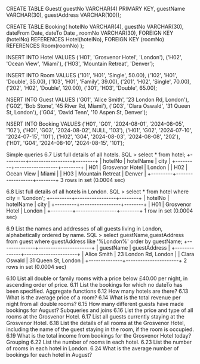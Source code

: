 CREATE TABLE Guest(
   guestNo VARCHAR(4) PRIMARY KEY, 
   guestName VARCHAR(30), 
   guestAddress VARCHAR(100));

CREATE TABLE Booking(
   hotelNo VARCHAR(4), 
   guestNo VARCHAR(30),
   dateFrom Date,
   dateTo Date ,
   roomNo VARCHAR(30),
   FOREIGN KEY (hotelNo) REFERENCES Hotel(hotelNo),
   FOREIGN KEY (roomNo) REFERENCES Room(roomNo)
   );

INSERT INTO Hotel VALUES
   ('H01', 'Grosvenor Hotel', 'London'),
   ('H02', 'Ocean View', 'Miami'),
   ('H03', 'Mountain Retreat', 'Denver');

INSERT INTO Room VALUES
   ('101', 'H01', 'Single', 50.00),
   ('102', 'H01', 'Double', 35.00),
   ('103', 'H01', 'Family', 39.00),
   ('201', 'H02', 'Single', 70.00),
   ('202', 'H02', 'Double', 120.00),
   ('301', 'H03', 'Double', 65.00);

NSERT INTO Guest VALUES
   ('G01', 'Alice Smith', '23 London Rd, London'),
   ('G02', 'Bob Stone', '45 River Rd, Miami'),
   ('G03', 'Clara Oswald', '31 Queen St, London'),
   ('G04', 'David Tenn', '10 Aspen St, Denver');
   
NSERT INTO Booking VALUES
   ('H01', 'G01', '2024-08-01', '2024-08-05', '102'),
   ('H01', 'G03', '2024-08-02', NULL,         '103'),
   ('H01', 'G02', '2024-07-10', '2024-07-15', '101'),
   ('H02', 'G04', '2024-08-03', '2024-08-08', '202'),
   ('H01', 'G04', '2024-08-10', '2024-08-15', '101');


Simple queries
6.7 List full details of all hotels.
SQL > select * from hotel;
+---------+------------------+--------+
| hotelNo | hotelName        | city   |
+---------+------------------+--------+
| H01     | Grosvenor Hotel  | London |
| H02     | Ocean View       | Miami  |
| H03     | Mountain Retreat | Denver |
+---------+------------------+--------+
3 rows in set (0.0004 sec)

6.8 List full details of all hotels in London.
SQL > select * from hotel where city = 'London';
+---------+-----------------+--------+
| hotelNo | hotelName       | city   |
+---------+-----------------+--------+
| H01     | Grosvenor Hotel | London |
+---------+-----------------+--------+
1 row in set (0.0004 sec)

6.9 List the names and addresses of all guests living in London, alphabetically ordered by name.
SQL > select guestName,guestAddress from guest where guestAddress like '%London%' order by guestName;
+--------------+----------------------+
| guestName    | guestAddress         |
+--------------+----------------------+
| Alice Smith  | 23 London Rd, London |
| Clara Oswald | 31 Queen St, London  |
+--------------+----------------------+
2 rows in set (0.0004 sec)

6.10 List all double or family rooms with a price below £40.00 per night, in ascending order of price.
6.11 List the bookings for which no dateTo has been specified.
Aggregate functions
6.12 How many hotels are there?
6.13 What is the average price of a room?
6.14 What is the total revenue per night from all double rooms?
6.15 How many different guests have made bookings for August?
Subqueries and joins
6.16 List the price and type of all rooms at the Grosvenor Hotel.
6.17 List all guests currently staying at the Grosvenor Hotel.
6.18 List the details of all rooms at the Grosvenor Hotel, including the name of the guest staying in the room, if the
room is occupied.
6.19 What is the total income from bookings for the Grosvenor Hotel today?
Grouping
6.22 List the number of rooms in each hotel.
6.23 List the number of rooms in each hotel in London.
6.24 What is the average number of bookings for each hotel in August?


